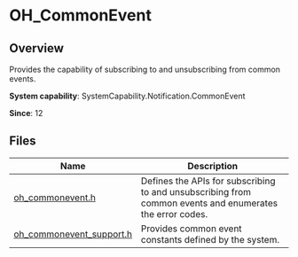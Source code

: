 # OH_CommonEvent

<!--Kit: Basic Services Kit-->
<!--Subsystem: Notification-->
<!--Owner: @peixu-->
<!--Designer: @dongqingran; @wulong158-->
<!--Tester: @wanghong1997-->
<!--Adviser: @fang-jinxu-->

## Overview

Provides the capability of subscribing to and unsubscribing from common events.

**System capability**: SystemCapability.Notification.CommonEvent

**Since**: 12

## Files

| Name| Description|
| -- | -- |
| [oh_commonevent.h](capi-oh-commonevent-h.md) | Defines the APIs for subscribing to and unsubscribing from common events and enumerates the error codes.|
| [oh_commonevent_support.h](capi-oh-commonevent-support-h.md) | Provides common event constants defined by the system.|
